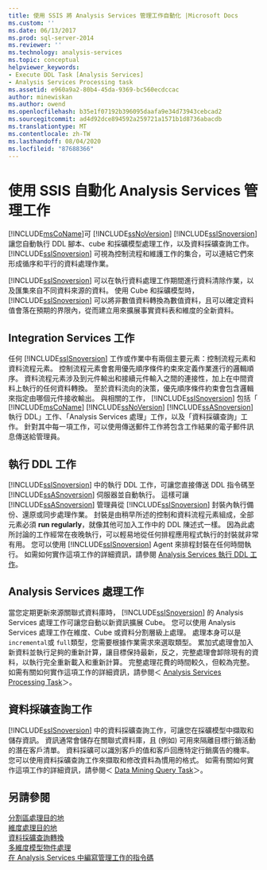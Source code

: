 ```yaml
---
title: 使用 SSIS 將 Analysis Services 管理工作自動化 |Microsoft Docs
ms.custom: ''
ms.date: 06/13/2017
ms.prod: sql-server-2014
ms.reviewer: ''
ms.technology: analysis-services
ms.topic: conceptual
helpviewer_keywords:
- Execute DDL Task [Analysis Services]
- Analysis Services Processing task
ms.assetid: e960a9a2-80b4-45da-9369-bc560ecdccac
author: minewiskan
ms.author: owend
ms.openlocfilehash: b35e1f07192b396095daafa9e34d73943cebcad2
ms.sourcegitcommit: ad4d92dce894592a259721a1571b1d8736abacdb
ms.translationtype: MT
ms.contentlocale: zh-TW
ms.lasthandoff: 08/04/2020
ms.locfileid: "87688366"
---
```

# <a name="automate-analysis-services-administrative-tasks-with-ssis"></a>使用 SSIS 自動化 Analysis Services 管理工作
  [!INCLUDE[msCoName](../../includes/msconame-md.md)]可 [!INCLUDE[ssNoVersion](../../includes/ssnoversion-md.md)] [!INCLUDE[ssISnoversion](../../includes/ssisnoversion-md.md)] 讓您自動執行 DDL 腳本、cube 和採礦模型處理工作，以及資料採礦查詢工作。 [!INCLUDE[ssISnoversion](../../includes/ssisnoversion-md.md)] 可視為控制流程和維護工作的集合，可以連結它們來形成循序和平行的資料處理作業。  
  
 [!INCLUDE[ssISnoversion](../../includes/ssisnoversion-md.md)] 可以在執行資料處理工作期間進行資料清除作業，以及匯集來自不同資料來源的資料。 使用 Cube 和採礦模型時， [!INCLUDE[ssISnoversion](../../includes/ssisnoversion-md.md)] 可以將非數值資料轉換為數值資料，且可以確定資料值會落在預期的界限內，從而建立用來擴展事實資料表和維度的全新資料。  
  
## <a name="integration-services-tasks"></a>Integration Services 工作  
 任何 [!INCLUDE[ssISnoversion](../../includes/ssisnoversion-md.md)] 工作或作業中有兩個主要元素：控制流程元素和資料流程元素。 控制流程元素會套用優先順序條件約束來定義作業進行的邏輯順序。 資料流程元素涉及到元件輸出和接續元件輸入之間的連接性，加上在中間資料上執行的任何資料轉換。 至於資料流向的決策，優先順序條件約束會包含邏輯來指定由哪個元件接收輸出。 與相關的工作， [!INCLUDE[ssISnoversion](../../includes/ssisnoversion-md.md)] 包括「 [!INCLUDE[msCoName](../../includes/msconame-md.md)] [!INCLUDE[ssNoVersion](../../includes/ssnoversion-md.md)] [!INCLUDE[ssASnoversion](../../includes/ssasnoversion-md.md)] 執行 DDL」工作、「Analysis Services 處理」工作，以及「資料採礦查詢」工作。 針對其中每一項工作，可以使用傳送郵件工作將包含工作結果的電子郵件訊息傳送給管理員。  
  
## <a name="the-execute-ddl-task"></a>執行 DDL 工作  
 [!INCLUDE[ssISnoversion](../../includes/ssisnoversion-md.md)] 中的執行 DDL 工作，可讓您直接傳送 DDL 指令碼至 [!INCLUDE[ssASnoversion](../../includes/ssasnoversion-md.md)] 伺服器並自動執行。 這樣可讓 [!INCLUDE[ssASnoversion](../../includes/ssasnoversion-md.md)] 管理員從 [!INCLUDE[ssISnoversion](../../includes/ssisnoversion-md.md)] 封裝內執行備份、還原或同步處理作業。 封裝是由稍早所述的控制和資料流程元素組成，全部元素必須 **run regularly**，就像其他可加入工作中的 DDL 陳述式一樣。 因為此處所討論的工作經常在夜晚執行，可以輕易地從任何排程應用程式執行的封裝就非常有用。 您可以使用 [!INCLUDE[ssISnoversion](../../includes/ssisnoversion-md.md)] Agent 來排程封裝在任何時間執行。 如需如何實作這項工作的詳細資訊，請參閱 [Analysis Services 執行 DDL 工作](../../integration-services/control-flow/analysis-services-execute-ddl-task.md)。  
  
## <a name="analysis-services-processing-task"></a>Analysis Services 處理工作  
 當您定期更新來源關聯式資料庫時， [!INCLUDE[ssISnoversion](../../includes/ssisnoversion-md.md)] 的 Analysis Services 處理工作可讓您自動以新資訊擴展 Cube。 您可以使用 Analysis Services 處理工作在維度、Cube 或資料分割層級上處理。 處理本身可以是 `incremental`或 `full`類型，您需要根據作業需求來選取類型。 累加式處理會加入新資料並執行足夠的重新計算，讓目標保持最新，反之，完整處理會卸除現有的資料，以執行完全重新載入和重新計算。 完整處理花費的時間較久，但較為完整。 如需有關如何實作這項工作的詳細資訊，請參閱＜ [Analysis Services Processing Task](../../integration-services/control-flow/analysis-services-processing-task.md)＞。  
  
## <a name="data-mining-query-task"></a>資料採礦查詢工作  
 [!INCLUDE[ssISnoversion](../../includes/ssisnoversion-md.md)] 中的資料採礦查詢工作，可讓您在採礦模型中擷取和儲存資訊。 資訊通常會儲存在關聯式資料庫，且 (例如) 可用來隔離目標行銷活動的潛在客戶清單。 資料採礦可以識別客戶的值和客戶回應特定行銷廣告的機率。 您可以使用資料採礦查詢工作來擷取和修改資料為慣用的格式。 如需有關如何實作這項工作的詳細資訊，請參閱＜ [Data Mining Query Task](../../integration-services/control-flow/data-mining-query-task.md)＞。  
  
## <a name="see-also"></a>另請參閱  
 [分割區處理目的地](../../integration-services/data-flow/partition-processing-destination.md)   
 [維度處理目的地](../../integration-services/data-flow/dimension-processing-destination.md)   
 [資料採礦查詢轉換](../../integration-services/data-flow/transformations/data-mining-query-transformation.md)   
 [多維度模型物件處理](../multidimensional-models/processing-a-multidimensional-model-analysis-services.md)   
 [在 Analysis Services 中編寫管理工作的指令碼](../script-administrative-tasks-in-analysis-services.md)  
  
  
